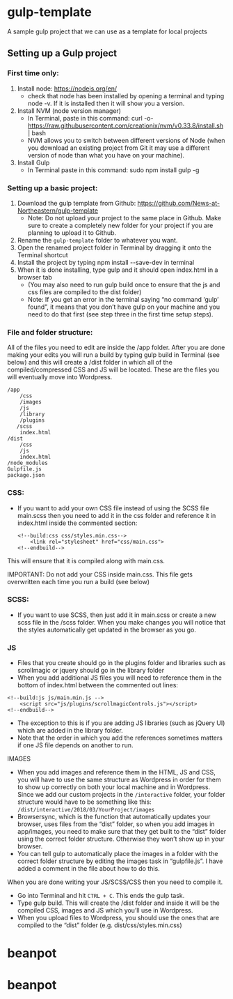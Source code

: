 # gulp-template
A sample gulp project that we can use as a template for local projects

## Setting up a Gulp project

### First time only:
1.	Install node: https://nodejs.org/en/	
    *	check that node has been installed by opening a terminal and typing node -v. If it is installed then it will show you a version.
2.	Install NVM (node version manager)
    *	In Terminal, paste in this command: curl -o- https://raw.githubusercontent.com/creationix/nvm/v0.33.8/install.sh | bash
    *	NVM allows you to switch between different versions of Node (when you download an existing project from Git it may use a different version of node than what you have on your machine).
3.	Install Gulp
    *	In Terminal paste in this command: sudo npm install gulp -g

### Setting up a basic project:
1.	Download the gulp template from Github: https://github.com/News-at-Northeastern/gulp-template
    * Note:  Do not upload your project to the same place in Github. Make sure to create a completely new folder for your project if you are planning to upload it to Github.
2.	Rename the `gulp-template` folder to whatever you want.
3.	Open the renamed project folder in Terminal by dragging it onto the Terminal shortcut
4.	Install the project by typing npm install --save-dev in terminal
5.	When it is done installing, type gulp and it should open index.html in a browser tab
    * (You may also need to run gulp build once to ensure that the js and css files are compiled to the dist folder)
    * Note: If you get an error in the terminal saying “no command ‘gulp’ found”, it means that you don’t have gulp on your machine and you need to do that first (see step three in the first time setup steps).

### File and folder structure:
All of the files you need to edit are inside the /app folder. After you are done making your edits you will run a build by typing gulp build in Terminal (see below) and this will create a /dist folder in which all of the compiled/compressed CSS and JS will be located. These are the files you will eventually move into Wordpress.

```
/app
    /css
    /images
    /js
	/library
	/plugins
   /scss
    index.html
/dist
    /css
    /js
    index.html
/node_modules
Gulpfile.js
package.json
```

### CSS:
*	If you want to add your own CSS file instead of using the SCSS file main.scss then you need to add it in the css folder and reference it in index.html inside the commented section:
    ```
    <!--build:css css/styles.min.css-->
        <link rel="stylesheet" href="css/main.css">
    <!--endbuild-->
    ```
This will ensure that it is compiled along with main.css.

IMPORTANT: Do not add your CSS inside main.css. This file gets overwritten each time you run a build (see below)

### SCSS:
*	If you want to use SCSS, then just add it in main.scss or create a new scss file in the /scss folder. When you make changes you will notice that the styles automatically get updated in the browser as you go.

### JS
*	Files that you create should go in the plugins folder and libraries such as scrollmagic or jquery should go in the library folder
*	When you add additional JS files you will need to reference them in the bottom of index.html between the commented out lines:
```
<!--build:js js/main.min.js -->
    <script src="js/plugins/scrollmagicControls.js"></script>
<!--endbuild-->
```
*	The exception to this is if you are adding JS libraries (such as jQuery UI) which are added in the library folder.
*	Note that the order in which you add the references sometimes matters if one JS file depends on another to run. 

IMAGES
*	When you add images and reference them in the HTML, JS and CSS, you will have to use the same structure as Wordpress in order for them to show up correctly on both your local machine and in Wordpress. Since we add our custom projects in the `/interactive` folder, your folder structure would have to be something like this:
`/dist/interactive/2018/03/YourProject/images`
*	Browsersync, which is the function that automatically updates your browser, uses files from the “dist” folder, so when you add images in app/images, you need to make sure that they get built to the “dist” folder using the correct folder structure. Otherwise they won’t show up in your browser.
*	You can tell gulp to automatically place the images in a folder with the correct folder structure by editing the images task in “gulpfile.js”. I have added a comment in the file about how to do this.

When you are done writing your JS/SCSS/CSS then you need to compile it. 

*	Go into Terminal and hit `CTRL + C`. This ends the gulp task.
*	Type gulp build. This will create the /dist folder and inside it will be the compiled CSS, images and JS which you’ll use in Wordpress.
*	When you upload files to Wordpress, you should use the ones that are compiled to the “dist” folder (e.g. dist/css/styles.min.css)



# beanpot
# beanpot
